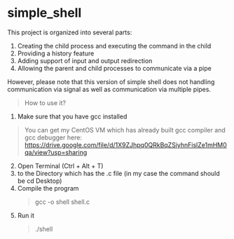 # simple_shell
This project is organized into several parts:
1. Creating the child process and executing the command in the child
2. Providing a history feature
3. Adding support of input and output redirection
4. Allowing the parent and child processes to communicate via a pipe

However, please note that this version of simple shell does not handling communication via signal as well as communication via multiple pipes.
> How to use it?
1) Make sure that you have gcc installed
  > You can get my CentOS VM which has already built gcc compiler and gcc debugger here: https://drive.google.com/file/d/1X9ZJhpq0QRkBqZSiyhnFislZe1mHM0qa/view?usp=sharing
2) Open Terminal (Ctrl + Alt + T)
3) <cd> to the Directory which has the .c file (in my case the command should be cd Desktop)
4) Compile the program
    > gcc -o shell shell.c
5)  Run it
    > ./shell
